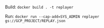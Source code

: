Build: `docker build . -t replayer`

Run: `docker run --cap-add=SYS_ADMIN replayer gs://GCP_PROJECT/REPLAY.json`